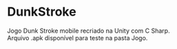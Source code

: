 # DunkStroke
Jogo Dunk Stroke mobile recriado na Unity com C Sharp. <br />
Arquivo .apk disponível para teste na pasta Jogo.

